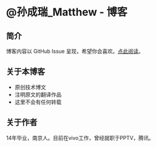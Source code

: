 # @孙成瑞_Matthew - 博客

## 简介

博客内容以 GitHub Issue 呈现，希望你会喜欢。[点此阅读](https://github.com/matthew-sun/blog/issues)。

## 关于本博客

* 原创技术博文
* 注明原文的翻译作品
* 这里不会有任何转载

## 关于作者

14年毕业，南京人。目前在vivo工作，曾经就职于PPTV，腾讯。
